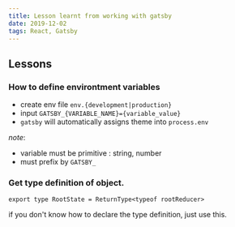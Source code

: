 ```yaml
---
title: Lesson learnt from working with gatsby
date: 2019-12-02
tags: React, Gatsby
---
```


## Lessons

### How to define environtment variables

- create env file `env.{development|production}`
- input `GATSBY_{VARIABLE_NAME}={variable_value}`
- `gatsby` will automatically assigns theme into `process.env`

*note*:
- variable must be primitive : string, number
- must prefix by `GATSBY_`

### Get type definition of object.
```
export type RootState = ReturnType<typeof rootReducer>
```

if you don't know how to declare the type definition, just use this.
